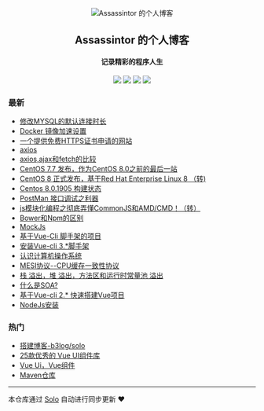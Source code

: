 <p align="center"><img alt="Assassintor 的个人博客" src="https://static.b3log.org/images/brand/solo-32.png"></p><h2 align="center">
Assassintor 的个人博客
</h2>

<h4 align="center">记录精彩的程序人生</h4>
<p align="center"><a title="Assassintor 的个人博客" target="_blank" href="https://github.com/Assassintor/solo-blog"><img src="https://img.shields.io/github/last-commit/Assassintor/solo-blog.svg?style=flat-square&color=FF9900"></a>
<a title="GitHub repo size in bytes" target="_blank" href="https://github.com/Assassintor/solo-blog"><img src="https://img.shields.io/github/repo-size/Assassintor/solo-blog.svg?style=flat-square"></a>
<a title="Solo Version" target="_blank" href="https://github.com/b3log/solo/releases"><img src="https://img.shields.io/badge/solo-3.6.5-f1e05a.svg?style=flat-square&color=blueviolet"></a>
<a title="Hits" target="_blank" href="https://github.com/b3log/hits"><img src="https://hits.b3log.org/Assassintor/solo-blog.svg"></a></p>

### 最新

* [修改MYSQL的默认连接时长](http://www.viif.cn/articles/2019/09/27/1569591013444.html)
* [Docker 镜像加速设置](http://www.viif.cn/articles/2019/09/27/1569575996589.html)
* [一个提供免费HTTPS证书申请的网站](http://www.viif.cn/articles/2019/09/26/1569427855455.html)
* [axios](http://www.viif.cn/articles/2019/09/25/1569423029640.html)
* [axios,ajax和fetch的比较](http://www.viif.cn/articles/2019/09/25/1569422977695.html)
* [CentOS 7.7 发布，作为CentOS 8.0之前的最后一站](http://www.viif.cn/articles/2019/09/25/1569420798963.html)
* [CentOS 8 正式发布，基于Red Hat Enterprise Linux 8 （转)](http://www.viif.cn/articles/2019/09/25/1569420713857.html)
* [ Centos 8.0.1905 构建状态](http://www.viif.cn/articles/2019/09/25/1569420469430.html)
* [PostMan 接口调试之利器](http://www.viif.cn/articles/2019/09/25/1569387827278.html)
* [js模块化编程之彻底弄懂CommonJS和AMD/CMD！（转）](http://www.viif.cn/articles/2019/09/25/1569386937054.html)
* [Bower和Npm的区别](http://www.viif.cn/articles/2019/09/25/1569385817595.html)
* [MockJs](http://www.viif.cn/articles/2019/09/25/1569385578257.html)
* [基于Vue-Cli 脚手架的项目](http://www.viif.cn/articles/2019/09/25/1569382960429.html)
* [安装Vue-cli 3.*脚手架](http://www.viif.cn/articles/2019/09/24/1569325604173.html)
* [认识计算机操作系统](http://www.viif.cn/articles/2019/09/23/1569227262564.html)
* [MESI协议--CPU缓存一致性协议](http://www.viif.cn/articles/2019/09/23/1569226776013.html)
* [栈 溢出，堆 溢出，方法区和运行时常量池 溢出](http://www.viif.cn/articles/2019/09/23/1569226441007.html)
* [什么是SOA?](http://www.viif.cn/articles/2019/09/23/1569226165812.html)
* [基于Vue-cli 2.* 快速搭建Vue项目](http://www.viif.cn/articles/2019/09/23/1569223948462.html)
* [NodeJs安装](http://www.viif.cn/articles/2019/09/23/1569222313059.html)

### 热门

* [搭建博客-b3log/solo](http://www.viif.cn/articles/2019/09/23/1569210882369.html)
* [25款优秀的 Vue UI组件库](http://www.viif.cn/articles/2019/09/23/1569216617024.html)
* [Vue Ui，Vue组件](http://www.viif.cn/articles/2019/09/23/1569217906930.html)
* [Maven仓库](http://www.viif.cn/articles/2019/09/23/1569213055985.html)



---

本仓库通过 [Solo](https://github.com/b3log/solo) 自动进行同步更新 ❤️ 